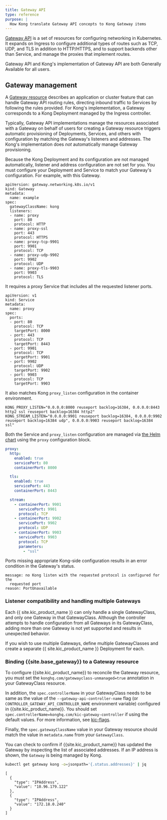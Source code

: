 ```yaml
---
title: Gateway API
type: reference
purpose: |
  How Kong translate Gateway API concepts to Kong Gateway items
---
```


[Gateway API](https://gateway-api.sigs.k8s.io/) is a set of resources for
configuring networking in Kubernetes. It expands on Ingress to configure
additional types of routes such as TCP, UDP, and TLS in addition to HTTP/HTTPS,
and to support backends other than Service, and manage the proxies that implement
routes.

Gateway API and Kong's implementation of Gateway API are both Generally Available for all users.

## Gateway management

A [Gateway resource](https://gateway-api.sigs.k8s.io/concepts/api-overview/#gateway)
describes an application or cluster feature that can handle Gateway API routing
rules, directing inbound traffic to Services by following the rules provided. For
Kong's implementation, a Gateway corresponds to a Kong Deployment managed by
the Ingress controller.

Typically, Gateway API implementations manage the resources associated with a
Gateway on behalf of users for creating a Gateway resource triggers automatic
provisioning of Deployments, Services, and others with configuration by matching the
Gateway's listeners and addresses. The Kong's implementation does _not_
automatically manage Gateway provisioning.

Because the Kong Deployment and its configuration are not managed
automatically, listener and address configuration are not set for you. You must
configure your Deployment and Service to match your Gateway's configuration.
For example, with this Gateway.

```
apiVersion: gateway.networking.k8s.io/v1
kind: Gateway
metadata:
  name: example
spec:
  gatewayClassName: kong
  listeners:
  - name: proxy
    port: 80
    protocol: HTTP
  - name: proxy-ssl
    port: 443
    protocol: HTTPS
  - name: proxy-tcp-9901
    port: 9901
    protocol: TCP
  - name: proxy-udp-9902
    port: 9902
    protocol: UDP
  - name: proxy-tls-9903
    port: 9903
    protocol: TLS
```
It requires a proxy Service that includes all the requested listener ports.

```
apiVersion: v1
kind: Service
metadata:
  name: proxy
spec:
  ports:
  - port: 80
    protocol: TCP
    targetPort: 8000
  - port: 443
    protocol: TCP
    targetPort: 8443
  - port: 9901
    protocol: TCP
    targetPort: 9901
  - port: 9902
    protocol: UDP
    targetPort: 9902
  - port: 9903
    protocol: TCP
    targetPort: 9903
```
It also matches Kong `proxy_listen` configuration in the container environment.

```
KONG_PROXY_LISTEN="0.0.0.0:8000 reuseport backlog=16384, 0.0.0.0:8443 http2 ssl reuseport backlog=16384 http2"
KONG_STREAM_LISTEN="0.0.0.0:9901 reuseport backlog=16384, 0.0.0.0:9902 reuseport backlog=16384 udp", 0.0.0.0:9903 reuseport backlog=16384 ssl"
```

Both the Service and `proxy_listen` configuration are managed via [the Helm chart](https://github.com/Kong/charts/tree/main/charts/kong) using the `proxy` configuration block.

```yaml
proxy:
  http:
    enabled: true
    servicePort: 80
    containerPort: 8000

  tls:
    enabled: true
    servicePort: 443
    containerPort: 8443

  stream:
    - containerPort: 9901
      servicePort: 9901
      protocol: TCP
    - containerPort: 9902
      servicePort: 9902
      protocol: UDP
    - containerPort: 9903
      servicePort: 9903
      protocol: TCP
      parameters:
        - "ssl"
```

Ports missing appropriate Kong-side configuration results in an error
condition in the Gateway's status.

```text
message: no Kong listen with the requested protocol is configured for the
  requested port
reason: PortUnavailable
```

### Listener compatibility and handling multiple Gateways

Each {{ site.kic_product_name }} can only handle a single GatewayClass, and only one Gateway in that GatewayClass. Although the controller attempts to handle configuration from all Gateways in its GatewayClass, adding more than one Gateway is not yet supported and results in unexpected behavior.

If you wish to use multiple Gateways, define multiple GatewayClasses and create a separate {{ site.kic_product_name }}
Deployment for each.

### Binding {{site.base_gateway}} to a Gateway resource

To configure {{site.kic_product_name}} to reconcile the Gateway resource, you must set the `konghq.com/gatewayclass-unmanaged=true` annotation in your GatewayClass resource.

In addition, the `spec.controllerName` in your GatewayClass needs to be same as the value of the `--gateway-api-controller-name` flag (or `CONTROLLER_GATEWAY_API_CONTROLLER_NAME` environment variable) configured in {{site.kic_product_name}}. You should set `spec.controllerName=konghq.com/kic-gateway-controller` if using the default values. For more information, see [kic-flags](/kubernetes-ingress-controller/{{page.kong_version}}/reference/cli-arguments/#flags).

Finally, the `spec.gatewayClassName` value in your Gateway resource should match the value in `metadata.name` from your `GatewayClass`.

You can check to confirm if {{site.kic_product_name}} has updated the Gateway by inspecting the list of associated addresses. If an IP address is shown, the `Gateway` is being managed by Kong.

```bash
kubectl get gateway kong -o=jsonpath='{.status.addresses}' | jq
```

```
[
  {
    "type": "IPAddress",
    "value": "10.96.179.122"
  },
  {
    "type": "IPAddress",
    "value": "172.18.0.240"
  }
]
```
